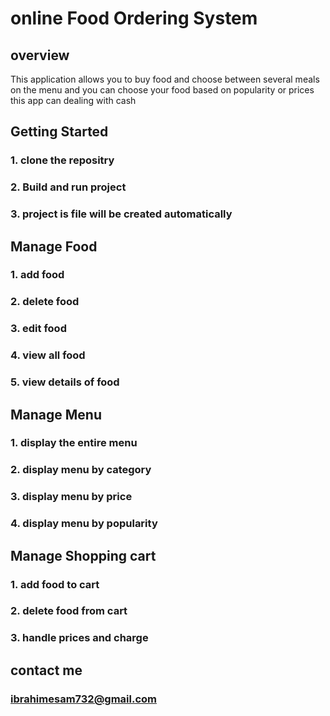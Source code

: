 
# online Food Ordering System 
## overview 

This application allows you to buy food and choose between several meals on the menu
and you can choose your food based on popularity or prices 
this app can dealing with cash 

## Getting Started
### 1. clone the repositry
### 2. Build and run project
### 3. project is file will be created automatically

## Manage Food
### 1. add food 
### 2. delete food 
### 3. edit food
### 4. view all food
### 5. view details of food

## Manage Menu
### 1. display the entire menu 
### 2. display menu by category
### 3. display menu by price
### 4. display menu by popularity

## Manage Shopping cart
### 1. add food to cart
### 2. delete food from cart
### 3. handle prices and charge

## contact me
### ibrahimesam732@gmail.com

